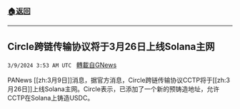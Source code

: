 ###  [:house:返回](README.md)
---


## Circle跨链传输协议将于3月26日上线Solana主网
`3/9/2024 3:53 AM UTC ` [轉載自GNews](https://gnews.org/articles/2378996)

PANews [[zh:3月9日]]消息，据官方消息，Circle跨链传输协议CCTP将于[[zh:3月26日]]上线Solana主网。Circle表示，已添加了一个新的预铸造地址，允许CCTP在Solana上铸造USDC。
